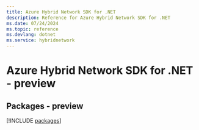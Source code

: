 ```yaml
---
title: Azure Hybrid Network SDK for .NET
description: Reference for Azure Hybrid Network SDK for .NET
ms.date: 07/24/2024
ms.topic: reference
ms.devlang: dotnet
ms.service: hybridnetwork
---
```

# Azure Hybrid Network SDK for .NET - preview
## Packages - preview
[!INCLUDE [packages](hybrid-network-index.md)]